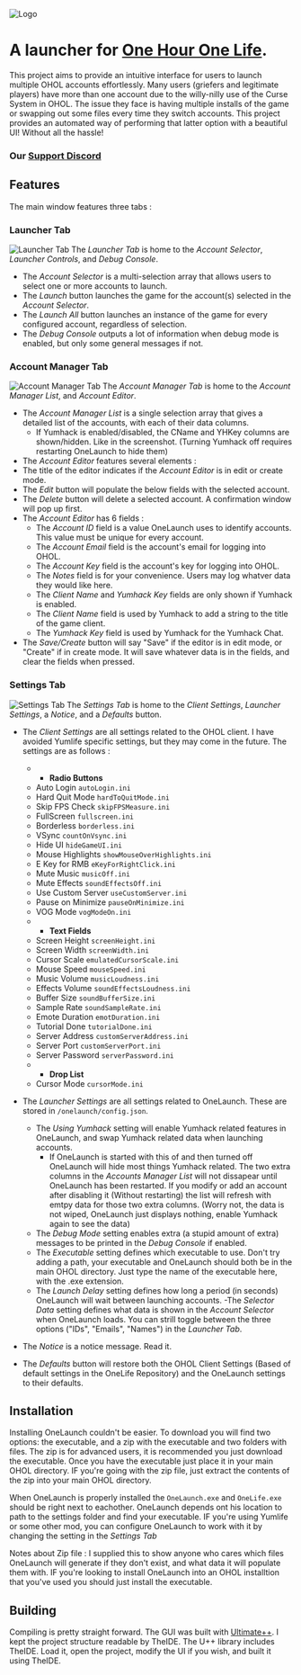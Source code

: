 
![Logo](http://ohol.isbad.gg/img/logo.png)
# A launcher for [One Hour One Life](https://github.com/jasonrohrer/OneLife).
This project aims to provide an intuitive interface for users to launch multiple OHOL accounts effortlessly. Many users (griefers and legitimate players) have more than one account due to the willy-nilly use of the Curse System in OHOL. The issue they face is having multiple installs of the game or swapping out some files every time they switch accounts. This project provides an automated way of performing that latter option with a beautiful UI! Without all the hassle!

### Our [Support Discord](https://discord.gg/grieflife)

<a name="features"/></a>
## Features
The main window features three tabs :

### Launcher Tab
![Launcher Tab](http://ohol.isbad.gg/img/launchertab1.1.png)
The *Launcher Tab* is home to the *Account Selector*, *Launcher Controls*, and *Debug Console*.
- The *Account Selector* is a multi-selection array that allows users to select one or more accounts to launch.
- The *Launch* button launches the game for the account(s) selected in the *Account Selector*.
- The *Launch All* button launches an instance of the game for every configured account, regardless of selection.
- The *Debug Console* outputs a lot of information when debug mode is enabled, but only some general messages if not.

### Account Manager Tab
![Account Manager Tab](http://ohol.isbad.gg/img/accountmanagertab1.1.png)
The *Account Manager Tab* is home to the *Account Manager List*, and *Account Editor*.
- The *Account Manager List* is a single selection array that gives a detailed list of the accounts, with each of their data columns.
    - If Yumhack is enabled/disabled, the CName and YHKey columns are shown/hidden. Like in the screenshot. (Turning Yumhack off requires restarting OneLaunch to hide them)
- The *Account Editor* features several elements :
- The title of the editor indicates if the *Account Editor* is in edit or create mode.
- The *Edit* button will populate the below fields with the selected account.
- The *Delete* button will delete a selected account. A confirmation window will pop up first.
- The *Account Editor* has 6 fields :
    - The *Account ID* field is a value OneLaunch uses to identify accounts. This value must be unique for every account.
    - The *Account Email* field is the account's email for logging into OHOL.
    - The *Account Key* field is the account's key for logging into OHOL.
    - The *Notes* field is for your convenience. Users may log whatver data they would like here.
    - The *Client Name* and *Yumhack Key* fields are only shown if Yumhack is enabled.
    - The *Client Name* field is used by Yumhack to add a string to the title of the game client.
    - The *Yumhack Key* field is used by Yumhack for the Yumhack Chat.
- The *Save/Create* button will say "Save" if the editor is in edit mode, or "Create" if in create mode. It will save whatever data is in the fields, and clear the fields when pressed.

### Settings Tab
![Settings Tab](http://ohol.isbad.gg/img/settingstab1.1.png)
The *Settings Tab* is home to the *Client Settings*, *Launcher Settings*, a *Notice*, and a *Defaults* button.
- The *Client Settings* are all settings related to the OHOL client. I have avoided Yumlife specific settings, but they may come in the future. The settings are as follows :

    - - **Radio Buttons**
    - Auto Login `autoLogin.ini`
    - Hard Quit Mode `hardToQuitMode.ini`
    - Skip FPS Check `skipFPSMeasure.ini`
    - FullScreen `fullscreen.ini`
    - Borderless `borderless.ini`
    - VSync `countOnVsync.ini`
    - Hide UI `hideGameUI.ini`
    - Mouse Highlights `showMouseOverHighlights.ini`
    - E Key for RMB `eKeyForRightClick.ini`
    - Mute Music `musicOff.ini`
    - Mute Effects `soundEffectsOff.ini`
    - Use Custom Server `useCustomServer.ini`
    - Pause on Minimize `pauseOnMinimize.ini`
    - VOG Mode `vogModeOn.ini`
    - - **Text Fields**
    - Screen Height `screenHeight.ini`
    - Screen Width `screenWidth.ini`
    - Cursor Scale `emulatedCursorScale.ini`
    - Mouse Speed `mouseSpeed.ini`
    - Music Volume `musicLoudness.ini`
    - Effects Volume `soundEffectsLoudness.ini`
    - Buffer Size `soundBufferSize.ini`
    - Sample Rate `soundSampleRate.ini`
    - Emote Duration `emotDuration.ini`
    - Tutorial Done `tutorialDone.ini`
    - Server Address `customServerAddress.ini`
    - Server Port `customServerPort.ini`
    - Server Password `serverPassword.ini`
    - - **Drop List**
    - Cursor Mode `cursorMode.ini`
    
- The *Launcher Settings* are all settings related to OneLaunch. These are stored in `/onelaunch/config.json`.

    - The *Using Yumhack* setting will enable Yumhack related features in OneLaunch, and swap Yumhack related data when launching accounts.
        - If OneLaunch is started with this of and then turned off OneLaunch will hide most things Yumhack related. The two extra columns in the *Accounts Manager List* will not dissapear until OneLaunch has been restarted. If you modify or add an account after disabling it (Without restarting) the list will refresh with emtpy data for those two extra columns. (Worry not, the data is not wiped, OneLaunch just displays nothing, enable Yumhack again to see the data)
    - The *Debug Mode* setting enables extra (a stupid amount of extra) messages to be printed in the *Debug Console* if enabled.
    - The *Executable* setting defines which executable to use. Don't try adding a path, your executable and OneLaunch should both be in the main OHOL directory. Just type the name of the executable here, with the .exe extension.
    - The *Launch Delay* setting defines how long a period (in seconds) OneLaunch will wait between launching accounts.
    -The *Selector Data* setting defines what data is shown in the *Account Selector* when OneLaunch loads. You can strill toggle between the three options ("IDs", "Emails", "Names") in the *Launcher Tab*.
    
- The *Notice* is a notice message. Read it.
- The *Defaults* button will restore both the OHOL Client Settings (Based of default settings in the OneLife Repository) and the OneLaunch settings to their defaults.

## Installation
Installing OneLaunch couldn't be easier. To download you will find two options: the executable, and a zip with the executable and two folders with files. The zip is for advanced users, it is recommended you just download the executable. Once you have the executable just place it in your main OHOL directory. IF you're going with the zip file, just extract the contents of the zip into your main OHOL directory.

When OneLaunch is properly installed the `OneLaunch.exe` and `OneLife.exe` should be right next to eachother. OneLaunch depends ont his location to path to the settings folder and find your executable. IF you're using Yumlife or some other mod, you can configure OneLaunch to work with it by changing the setting in the *Settings Tab*

Notes about Zip file : I supplied this to show anyone who cares which files OneLaunch will generate if they don't exist, and what data it will populate them with. IF you're looking to install OneLaunch into an OHOL installtion that you've used you should just install the executable.

##  Building
Compiling is pretty straight forward. The GUI was built with [Ultimate++](https://www.ultimatepp.org/). I kept the project structure readable by TheIDE. The U++ library includes TheIDE. Load it, open the project, modify the UI if you wish, and built it using TheIDE.
    
